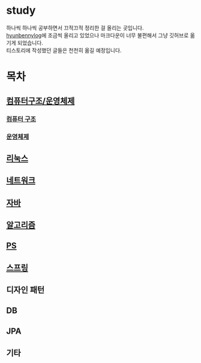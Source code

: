# study
하나씩 하나씩 공부하면서 끄적끄적 정리한 걸 올리는 곳입니다. <br/>
[hyunbennylog](https://hyunbenny.tistory.com/)에 조금씩 올리고 있었으나 마크다운이 너무 불편해서 그냥 깃허브로 옮기게 되었습니다. <br/>
티스토리에 작성했던 글들은 천천히 옮길 예정입니다.<br/>

# 목차
## [컴퓨터구조/운영체제](https://github.com/hyunbenny/study/tree/main/%EC%BB%B4%ED%93%A8%ED%84%B0%20%EA%B5%AC%EC%A1%B0%EC%99%80%20%EC%9A%B4%EC%98%81%EC%B2%B4%EC%A0%9C)
### [컴퓨터 구조](https://github.com/hyunbenny/study/tree/main/%EC%BB%B4%ED%93%A8%ED%84%B0%20%EA%B5%AC%EC%A1%B0%EC%99%80%20%EC%9A%B4%EC%98%81%EC%B2%B4%EC%A0%9C/%EC%BB%B4%ED%93%A8%ED%84%B0%20%EA%B5%AC%EC%A1%B0)
### [운영체제](https://github.com/hyunbenny/study/tree/main/%EC%BB%B4%ED%93%A8%ED%84%B0%20%EA%B5%AC%EC%A1%B0%EC%99%80%20%EC%9A%B4%EC%98%81%EC%B2%B4%EC%A0%9C/%EC%9A%B4%EC%98%81%EC%B2%B4%EC%A0%9C)
## [리눅스](https://github.com/hyunbenny/study/tree/main/%EB%A6%AC%EB%88%85%EC%8A%A4)
## [네트워크](https://github.com/hyunbenny/study/tree/main/%EB%84%A4%ED%8A%B8%EC%9B%8C%ED%81%AC)
## [자바](https://github.com/hyunbenny/study/tree/main/%EC%9E%90%EB%B0%94)
## [알고리즘](https://github.com/hyunbenny/study/tree/main/%EC%95%8C%EA%B3%A0%EB%A6%AC%EC%A6%98)
## [PS](https://github.com/hyunbenny/PS)
## [스프링](https://github.com/hyunbenny/study/tree/main/%EC%8A%A4%ED%94%84%EB%A7%81/%EC%BD%94%EC%96%B4)
## 디자인 패턴
## DB
## JPA
## 기타
